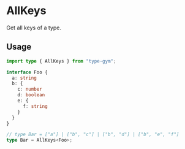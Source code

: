# AllKeys

Get all keys of a type.

## Usage

```ts
import type { AllKeys } from "type-gym";

interface Foo {
  a: string
  b: {
    c: number
    d: boolean
    e: {
      f: string
    }
  }
}

// type Bar = ["a"] | ["b", "c"] | ["b", "d"] | ["b", "e", "f"]
type Bar = AllKeys<Foo>;
```
